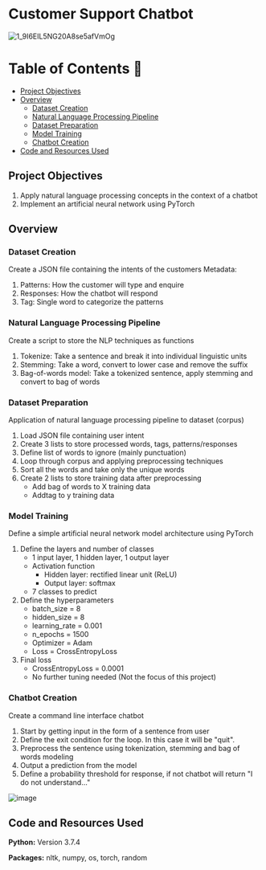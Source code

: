 # Customer Support Chatbot

![1_9I6EIL5NG20A8se5afVmOg](https://user-images.githubusercontent.com/45563371/92311742-7a378280-efec-11ea-9932-63d0b70495c9.gif)

Table of Contents :bookmark_tabs:
=================
- [Project Objectives](#project-objectives)
- [Overview](#overview)
    - [Dataset Creation](#dataset-creation)
    - [Natural Language Processing Pipeline](#natural-language-processing-pipeline)
    - [Dataset Preparation](#dataset-preparation)
    - [Model Training](#model-training)
    - [Chatbot Creation](#chatbot-creation)
- [Code and Resources Used](#code-and-resources-used)

## Project Objectives
1) Apply natural language processing concepts in the context of a chatbot
2) Implement an artificial neural network using PyTorch

## Overview
### Dataset Creation
Create a JSON file containing the intents of the customers
Metadata:
1) Patterns: How the customer will type and enquire
2) Responses: How the chatbot will respond
3) Tag: Single word to categorize the patterns

### Natural Language Processing Pipeline
Create a script to store the NLP techniques as functions
1) Tokenize: Take a sentence and break it into individual linguistic units
2) Stemming: Take a word, convert to lower case and remove the suffix
3) Bag-of-words model: Take a tokenized sentence, apply stemming and convert to bag of words

### Dataset Preparation
Application of natural language processing pipeline to dataset (corpus)
1) Load JSON file containing user intent
2) Create 3 lists to store processed words, tags, patterns/responses
3) Define list of words to ignore (mainly punctuation)
4) Loop through corpus and applying preprocessing techniques
5) Sort all the words and take only the unique words
6) Create 2 lists to store training data after preprocessing
    - Add bag of words to X training data 
    - Addtag to y training data
  
### Model Training
Define a simple artificial neural network model architecture using PyTorch
1) Define the layers and number of classes
    - 1 input layer, 1 hidden layer, 1 output layer
    - Activation function
        - Hidden layer: rectified linear unit (ReLU)
        - Output layer: softmax
    - 7 classes to predict
2) Define the hyperparameters
    - batch_size = 8
    - hidden_size = 8
    - learning_rate = 0.001
    - n_epochs = 1500
    - Optimizer = Adam
    - Loss = CrossEntropyLoss
3) Final loss
    - CrossEntropyLoss = 0.0001
    - No further tuning needed (Not the focus of this project)
    
### Chatbot Creation
Create a command line interface chatbot
1) Start by getting input in the form of a sentence from user
2) Define the exit condition for the loop. In this case it will be "quit".
3) Preprocess the sentence using tokenization, stemming and bag of words modeling
4) Output a prediction from the model
5) Define a probability threshold for response, if not chatbot will return "I do not understand..."

![image](https://user-images.githubusercontent.com/45563371/92312702-d2bf4d80-eff5-11ea-9b0c-b097637a05b2.png)

## Code and Resources Used
**Python:** Version 3.7.4

**Packages:** nltk, numpy, os, torch, random
